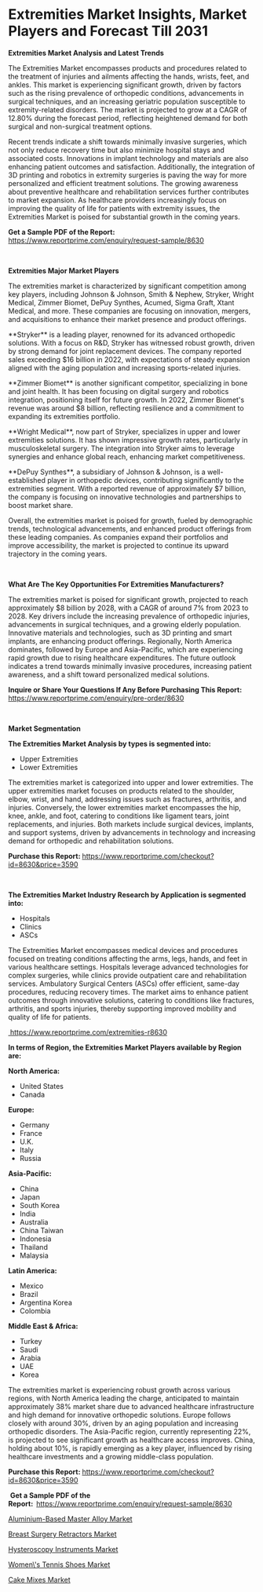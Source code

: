 <p><h1>Extremities Market Insights, Market Players and Forecast Till 2031</h1></p><p><strong>Extremities Market Analysis and Latest Trends</strong></p>
<p><p>The Extremities Market encompasses products and procedures related to the treatment of injuries and ailments affecting the hands, wrists, feet, and ankles. This market is experiencing significant growth, driven by factors such as the rising prevalence of orthopedic conditions, advancements in surgical techniques, and an increasing geriatric population susceptible to extremity-related disorders. The market is projected to grow at a CAGR of 12.80% during the forecast period, reflecting heightened demand for both surgical and non-surgical treatment options. </p><p>Recent trends indicate a shift towards minimally invasive surgeries, which not only reduce recovery time but also minimize hospital stays and associated costs. Innovations in implant technology and materials are also enhancing patient outcomes and satisfaction. Additionally, the integration of 3D printing and robotics in extremity surgeries is paving the way for more personalized and efficient treatment solutions. The growing awareness about preventive healthcare and rehabilitation services further contributes to market expansion. As healthcare providers increasingly focus on improving the quality of life for patients with extremity issues, the Extremities Market is poised for substantial growth in the coming years.</p></p>
<p><strong>Get a Sample PDF of the Report:&nbsp;</strong> <a href="https://www.reportprime.com/enquiry/request-sample/8630">https://www.reportprime.com/enquiry/request-sample/8630</a></p>
<p>&nbsp;</p>
<p><strong>Extremities Major Market Players</strong></p>
<p><p>The extremities market is characterized by significant competition among key players, including Johnson & Johnson, Smith & Nephew, Stryker, Wright Medical, Zimmer Biomet, DePuy Synthes, Acumed, Sigma Graft, Xtant Medical, and more. These companies are focusing on innovation, mergers, and acquisitions to enhance their market presence and product offerings.</p><p>**Stryker** is a leading player, renowned for its advanced orthopedic solutions. With a focus on R&D, Stryker has witnessed robust growth, driven by strong demand for joint replacement devices. The company reported sales exceeding $16 billion in 2022, with expectations of steady expansion aligned with the aging population and increasing sports-related injuries.</p><p>**Zimmer Biomet** is another significant competitor, specializing in bone and joint health. It has been focusing on digital surgery and robotics integration, positioning itself for future growth. In 2022, Zimmer Biomet's revenue was around $8 billion, reflecting resilience and a commitment to expanding its extremities portfolio.</p><p>**Wright Medical**, now part of Stryker, specializes in upper and lower extremities solutions. It has shown impressive growth rates, particularly in musculoskeletal surgery. The integration into Stryker aims to leverage synergies and enhance global reach, enhancing market competitiveness.</p><p>**DePuy Synthes**, a subsidiary of Johnson & Johnson, is a well-established player in orthopedic devices, contributing significantly to the extremities segment. With a reported revenue of approximately $7 billion, the company is focusing on innovative technologies and partnerships to boost market share.</p><p>Overall, the extremities market is poised for growth, fueled by demographic trends, technological advancements, and enhanced product offerings from these leading companies. As companies expand their portfolios and improve accessibility, the market is projected to continue its upward trajectory in the coming years.</p></p>
<p>&nbsp;</p>
<p><strong>What Are The Key Opportunities For Extremities Manufacturers?</strong></p>
<p><p>The extremities market is poised for significant growth, projected to reach approximately $8 billion by 2028, with a CAGR of around 7% from 2023 to 2028. Key drivers include the increasing prevalence of orthopedic injuries, advancements in surgical techniques, and a growing elderly population. Innovative materials and technologies, such as 3D printing and smart implants, are enhancing product offerings. Regionally, North America dominates, followed by Europe and Asia-Pacific, which are experiencing rapid growth due to rising healthcare expenditures. The future outlook indicates a trend towards minimally invasive procedures, increasing patient awareness, and a shift toward personalized medical solutions.</p></p>
<p><strong>Inquire or Share Your Questions If Any Before Purchasing This Report:</strong> <a href="https://www.reportprime.com/enquiry/pre-order/8630">https://www.reportprime.com/enquiry/pre-order/8630</a></p>
<p>&nbsp;</p>
<p><strong>Market Segmentation</strong></p>
<p><strong>The Extremities Market Analysis by types is segmented into:</strong></p>
<p><ul><li>Upper Extremities</li><li>Lower Extremities</li></ul></p>
<p><p>The extremities market is categorized into upper and lower extremities. The upper extremities market focuses on products related to the shoulder, elbow, wrist, and hand, addressing issues such as fractures, arthritis, and injuries. Conversely, the lower extremities market encompasses the hip, knee, ankle, and foot, catering to conditions like ligament tears, joint replacements, and injuries. Both markets include surgical devices, implants, and support systems, driven by advancements in technology and increasing demand for orthopedic and rehabilitation solutions.</p></p>
<p><strong>Purchase this Report:&nbsp;</strong><a href="https://www.reportprime.com/checkout?id=8630&price=3590">https://www.reportprime.com/checkout?id=8630&price=3590</a></p>
<p>&nbsp;</p>
<p><strong>The Extremities Market Industry Research by Application is segmented into:</strong></p>
<p><ul><li>Hospitals</li><li>Clinics</li><li>ASCs</li></ul></p>
<p><p>The Extremities Market encompasses medical devices and procedures focused on treating conditions affecting the arms, legs, hands, and feet in various healthcare settings. Hospitals leverage advanced technologies for complex surgeries, while clinics provide outpatient care and rehabilitation services. Ambulatory Surgical Centers (ASCs) offer efficient, same-day procedures, reducing recovery times. The market aims to enhance patient outcomes through innovative solutions, catering to conditions like fractures, arthritis, and sports injuries, thereby supporting improved mobility and quality of life for patients.</p></p>
<p><a href="https://www.reportprime.com/extremities-r8630">&nbsp;https://www.reportprime.com/extremities-r8630</a></p>
<p><strong>In terms of Region, the Extremities Market Players available by Region are:</strong></p>
<p>
    <p> <strong> North America: </strong>
        <ul>
            <li>United States</li>
            <li>Canada</li>
        </ul>
        </p> 
    <p> <strong> Europe: </strong>
        <ul>
            <li>Germany</li>
            <li>France</li>
            <li>U.K.</li>
            <li>Italy</li>
            <li>Russia</li>
        </ul>
        </p> 
    <p> <strong> Asia-Pacific: </strong>
        <ul>
            <li>China</li>
            <li>Japan</li>
            <li>South Korea</li>
            <li>India</li>
            <li>Australia</li>
            <li>China Taiwan</li>
            <li>Indonesia</li>
            <li>Thailand</li>
            <li>Malaysia</li>
        </ul>
        </p> 
    <p> <strong> Latin America: </strong>
        <ul>
            <li>Mexico</li>
            <li>Brazil</li>
            <li>Argentina Korea</li>
            <li>Colombia</li>
        </ul>
        </p> 
    <p> <strong> Middle East & Africa: </strong>
        <ul>
            <li>Turkey</li>
            <li>Saudi</li>
            <li>Arabia</li>
            <li>UAE</li>
            <li>Korea</li>
        </ul>
    </p>
    </p>
<p><p>The extremities market is experiencing robust growth across various regions, with North America leading the charge, anticipated to maintain approximately 38% market share due to advanced healthcare infrastructure and high demand for innovative orthopedic solutions. Europe follows closely with around 30%, driven by an aging population and increasing orthopedic disorders. The Asia-Pacific region, currently representing 22%, is projected to see significant growth as healthcare access improves. China, holding about 10%, is rapidly emerging as a key player, influenced by rising healthcare investments and a growing middle-class population.</p></p>
<p><strong>Purchase this Report: </strong><a href="https://www.reportprime.com/checkout?id=8630&price=3590">https://www.reportprime.com/checkout?id=8630&price=3590</a></p>
<p>&nbsp;<strong>Get a Sample PDF of the Report:&nbsp;&nbsp;</strong><a href="https://www.reportprime.com/enquiry/request-sample/8630">https://www.reportprime.com/enquiry/request-sample/8630</a></p>
<p><strong></strong></p>
<p><p><a href="https://medium.com/@marycampbell8662022/aluminium-based-master-alloy-market-industry-landscape-growth-trajectories-and-global-markets-81d58522e258">Aluminium-Based Master Alloy Market</a></p><p><a href="https://www.linkedin.com/pulse/strategic-market-insights-global-breast-surgery-retractors-2024-utgbf?trackingId=QtMY8UwjTDGZP6ydmDxybA%3D%3D">Breast Surgery Retractors Market</a></p><p><a href="https://github.com/nathandecarvalho/Market-Research-Report-List-5/blob/main/hysteroscopy-instruments-market.md">Hysteroscopy Instruments Market</a></p><p><a href="https://medium.com/@marycampbell8662022/this-women-s-tennis-shoes-market-research-report-evaluates-the-key-market-trends-drivers-and-4013ae48ae1f">Women\'s Tennis Shoes Market</a></p><p><a href="https://www.linkedin.com/pulse/cake-mixes-market-overview-global-trends-future-prospects-from-yzesf?trackingId=o2TPJprDSYOlk%2FTvF%2BSM4w%3D%3D">Cake Mixes Market</a></p></p>